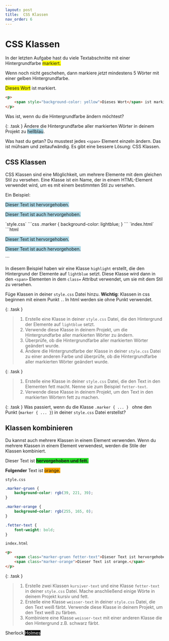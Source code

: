 ```yaml
---
layout: post
title:  CSS Klassen
nav_order: 6
---
```

# CSS Klassen

In der letzten Aufgabe hast du viele Textabschnitte mit einer Hintergrundfarbe <span style="background-color: yellow">markiert.

Wenn noch nicht geschehen, dann markiere *jetzt* mindestens 5 Wörter mit einer gelben Hintergrundfarbe.

<div class="code-example">
<p>
    <span style="background-color: yellow">Dieses Wort</span> ist markiert.
</p>
</div>

```html
<p>
    <span style="background-color: yellow">Dieses Wort</span> ist markiert.
</p>
```

Was ist, wenn du die Hintergrundfarbe ändern möchtest?

{: .task }
Ändere die Hintergrundfarbe aller markierten Wörter in deinem Projekt zu <span style="background-color: lightblue">hellblau</span>.

Was hast du getan? Du musstest jedes `<span>` Element einzeln ändern. Das ist mühsam und zeitaufwändig. Es gibt eine bessere Lösung: CSS Klassen.

## CSS Klassen

CSS Klassen sind eine Möglichkeit, um mehrere Elemente mit dem gleichen Stil zu versehen. Eine Klasse ist ein Name, der in einem HTML-Element verwendet wird, um es mit einem bestimmten Stil zu versehen.

Ein Beispiel:

<div class="code-example">
<style>
.marker {
    background-color: lightblue;
}
</style>
<p>
    <span class="marker">Dieser Text ist hervorgehoben.</span>
</p>
<p>
    <span class="marker">Dieser Text ist auch hervorgehoben.</span>
</p>

</div>
`style.css`
```css
.marker {
    background-color: lightblue;
}
```
`index.html`
```html
<p>
    <span class="marker">Dieser Text ist hervorgehoben.</span>
</p>
<p>
    <span class="marker">Dieser Text ist auch hervorgehoben.</span>
</p>
```


In diesem Beispiel haben wir eine Klasse `highlight` erstellt, die den Hintergrund der Elemente auf `lightblue` setzt. Diese Klasse wird dann in den `<span>` Elementen in dem `class=` Attribut verwendet, um sie mit dem Stil zu versehen.

Füge Klassen in deiner `style.css` Datei hinzu. **Wichtig**: Klassen in css beginnen mit einem Punkt `.`. In html werden sie ohne Punkt verwendet.

{: .task }
> 1. Erstelle eine Klasse in deiner `style.css` Datei, die den Hintergrund der Elemente auf `lightblue` setzt.
> 2. Verwende diese Klasse in deinem Projekt, um die Hintergrundfarbe aller markierten Wörter zu ändern.
> 3. Überprüfe, ob die Hintergrundfarbe aller markierten Wörter geändert wurde.
> 4. Ändere die Hintergrundfarbe der Klasse in deiner `style.css` Datei zu einer anderen Farbe und überprüfe, ob die Hintergrundfarbe aller markierten Wörter geändert wurde.

{: .task }
> 1. Erstelle eine Klasse in deiner `style.css` Datei, die den Text in den Elementen fett macht. Nenne sie zum Beispiel `fetter-text`.
> 2. Verwende diese Klasse in deinem Projekt, um den Text in den markierten Wörtern fett zu machen.

{: .task }
Was passiert, wenn du die Klasse `.marker { ... } ` ohne den Punkt (`marker { ... }`) in deiner `style.css` Datei erstellst? 

## Klassen kombinieren

Du kannst auch mehrere Klassen in einem Element verwenden. Wenn du mehrere Klassen in einem Element verwendest, werden die Stile der Klassen kombiniert.

<div class="code-example">
<style>
.marker-gruen {
    background-color: rgb(39, 221, 39);
}
.marker-orange {
    background-color: rgb(255, 165, 0);
}
.fetter-text {
font-weight: bold;
}
</style>
<p>
    Dieser Text ist <span class="marker-gruen fetter-text">hervorgehoben und fett.</span>
</p>
<p>
    <span class="fetter-text">Folgender</span> Text ist <span class="marker-orange">orange.</span>
</p>
</div>

`style.css`

```css
.marker-gruen {
    background-color: rgb(39, 221, 39);
}

.marker-orange {
    background-color: rgb(255, 165, 0);
}

.fetter-text {
    font-weight: bold;
}
```
`index.html`
```html
<p>
    <span class="marker-gruen fetter-text">Dieser Text ist hervorgehoben und fett.</span>
    <span class="marker-orange">Dieser Text ist orange.</span>
</p>
```

{: .task }
> 1. Erstelle zwei Klassen `kursiver-text` und eine Klasse `fetter-text` in deiner `style.css` Datei. Mache anschließend einige Wörte in deinem Projekt kursiv und fett.
> 2. Erstelle eine Klasse `weisser-text` in deiner `style.css` Datei, die den Text weiß färbt. Verwende diese Klasse in deinem Projekt, um den Text weiß zu färben.
> 3. Kombiniere eine Klasse `weisser-text` mit einer anderen Klasse die den Hintergrund z.B. schwarz färbt.

<div class="code-example">
Sherlock <span style="background-color: black; color: white;">Holmes</span>